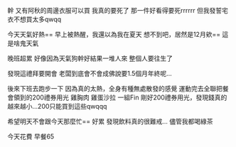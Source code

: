 幹
又有阿秋的周邊衣服可以買
我真的要死了
那一件好看得要死rrrrrr
但我發誓宅衣不想買太多qwqq

今天天氣好熱==
早上被熱醒，我還以為我在夏天
想不到吧，居然是12月欸==
這是啥鬼天氣

晚班超累
好像因為天氣狗幹好結果一堆人來
整個人要往生了

發現這禮拜要開會
老闆到底會不會成佛說要1.5個月年終呢...

後來下班去跑步一下
因為真的太熱，全身有種無處散發的感覺
運動完去全聯把餐會領到的200禮券用光
雞胸肉
雞蛋沙拉
一組Fin
剛好200禮券用光，發現錢真的越來越小...200只能買到這些qwqqq

希望明天不會跟今天那麼忙==
好累
發現飲料真的很難戒...
儘管我都喝綠茶

今天花費
早餐65
<!-- ##{"timestamp":1702224000}## -->
